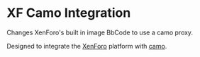 # XF Camo Integration
Changes XenForo's built in image BbCode to use a camo proxy.

Designed to integrate the [XenForo](https://xenforo.com) platform with [camo](https://github.com/atmos/camo).
